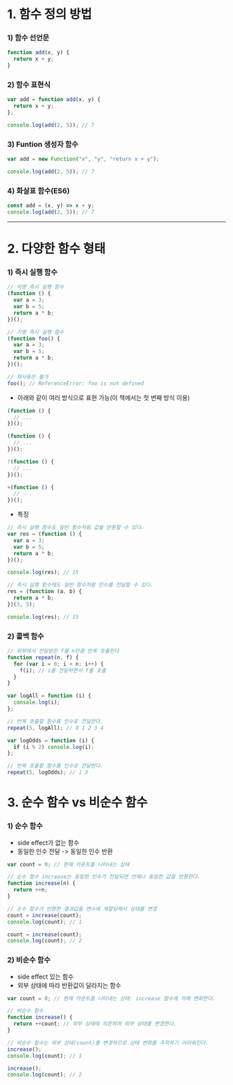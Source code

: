 # 1. 함수 정의 방법

### 1) 함수 선언문

```javascript
function add(x, y) {
  return x + y;
}
```

### 2) 함수 표현식

```javascript
var add = function add(x, y) {
  return x + y;
};

console.log(add(2, 5)); // 7
```

### 3) Funtion 생성자 함수

```javascript
var add = new Function("x", "y", "return x + y");

console.log(add(2, 5)); // 7
```

### 4) 화살표 함수(ES6)

```javascript
const add = (x, y) => x + y;
console.log(add(2, 5)); // 7
```

---

# 2. 다양한 함수 형태

### 1) 즉시 실행 함수

```javascript
// 익명 즉시 실행 함수
(function () {
  var a = 3;
  var b = 5;
  return a * b;
})();

// 기명 즉시 실행 함수
(function foo() {
  var a = 3;
  var b = 5;
  return a * b;
})();

// 재사용은 불가
foo(); // ReferenceError: foo is not defined
```

- 아래와 같이 여러 방식으로 표현 가능(이 책에서는 첫 번째 방식 이용)

```javascript
(function () {
  // ...
})();

(function () {
  // ...
})();

!(function () {
  // ...
})();

+(function () {
  // ...
})();
```

- 특징

```javascript
// 즉시 실행 함수도 일반 함수처럼 값을 반환할 수 있다.
var res = (function () {
  var a = 3;
  var b = 5;
  return a * b;
})();

console.log(res); // 15

// 즉시 실행 함수에도 일반 함수처럼 인수를 전달할 수 있다.
res = (function (a, b) {
  return a * b;
})(3, 5);

console.log(res); // 15
```

### 2) 콜백 함수

```javascript
// 외부에서 전달받은 f를 n만큼 반복 호출한다
function repeat(n, f) {
  for (var i = 0; i < n; i++) {
    f(i); // i를 전달하면서 f를 호출
  }
}

var logAll = function (i) {
  console.log(i);
};

// 반복 호출할 함수를 인수로 전달한다.
repeat(5, logAll); // 0 1 2 3 4

var logOdds = function (i) {
  if (i % 2) console.log(i);
};

// 반복 호출할 함수를 인수로 전달한다.
repeat(5, logOdds); // 1 3
```

# 3. 순수 함수 vs 비순수 함수

### 1) 순수 함수

- side effect가 없는 함수
- 동일한 인수 전달 -> 동일한 인수 반환

```javascript
var count = 0; // 현재 카운트를 나타내는 상태

// 순수 함수 increase는 동일한 인수가 전달되면 언제나 동일한 값을 반환한다.
function increase(n) {
  return ++n;
}

// 순수 함수가 반환한 결과값을 변수에 재할당해서 상태를 변경
count = increase(count);
console.log(count); // 1

count = increase(count);
console.log(count); // 2
```

### 2) 비순수 함수

- side effect 있는 함수
- 외부 상태에 따라 반환값이 달라지는 함수

```javascript
var count = 0; // 현재 카운트를 나타내는 상태: increase 함수에 의해 변화한다.

// 비순수 함수
function increase() {
  return ++count; // 외부 상태에 의존하며 외부 상태를 변경한다.
}

// 비순수 함수는 외부 상태(count)를 변경하므로 상태 변화를 추적하기 어려워진다.
increase();
console.log(count); // 1

increase();
console.log(count); // 2
```
